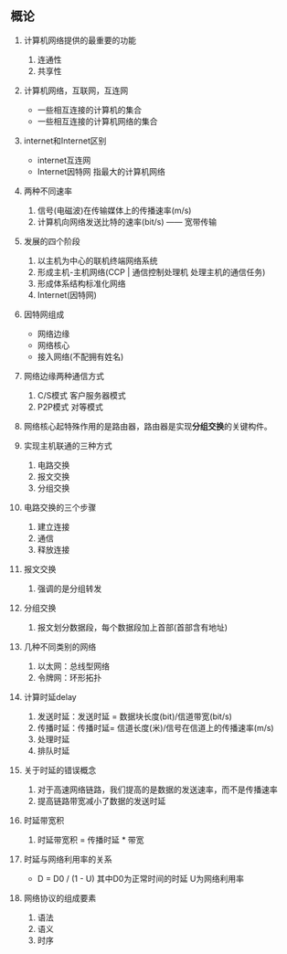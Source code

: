 ## 概论
1. 计算机网络提供的最重要的功能
    1. 连通性
    2. 共享性

2. 计算机网络，互联网，互连网
    - 一些相互连接的计算机的集合
    - 一些相互连接的计算机网络的集合

3. internet和Internet区别
    - internet互连网
    - Internet因特网 指最大的计算机网络

4. 两种不同速率
    1. 信号(电磁波)在传输媒体上的传播速率(m/s)
    2. 计算机向网络发送比特的速率(bit/s) —— 宽带传输

5. 发展的四个阶段   
    1. 以主机为中心的联机终端网络系统
    2. 形成主机-主机网络(CCP | 通信控制处理机 处理主机的通信任务)
    3. 形成体系结构标准化网络
    4. Internet(因特网)

6. 因特网组成
    - 网络边缘
    - 网络核心
    - 接入网络(不配拥有姓名)

7. 网络边缘两种通信方式
    1. C/S模式 客户服务器模式
    2. P2P模式 对等模式

8. 网络核心起特殊作用的是路由器，路由器是实现**分组交换**的关键构件。

9. 实现主机联通的三种方式
    1. 电路交换
    2. 报文交换
    3. 分组交换

10. 电路交换的三个步骤
    1. 建立连接
    2. 通信
    3. 释放连接

11. 报文交换
    1. 强调的是分组转发

12. 分组交换
    1. 报文划分数据段，每个数据段加上首部(首部含有地址)

13. 几种不同类别的网络
    1. 以太网：总线型网络
    2. 令牌网：环形拓扑

14. 计算时延delay
    1. 发送时延：发送时延 = 数据块长度(bit)/信道带宽(bit/s)
    2. 传播时延：传播时延= 信道长度(米)/信号在信道上的传播速率(m/s)
    3. 处理时延
    4. 排队时延

15. 关于时延的错误概念
    1. 对于高速网络链路，我们提高的是数据的发送速率，而不是传播速率
    2. 提高链路带宽减小了数据的发送时延

16. 时延带宽积
    1. 时延带宽积 = 传播时延 * 带宽

17. 时延与网络利用率的关系
    - D = D0 / (1 - U) 其中D0为正常时间的时延 U为网络利用率

18. 网络协议的组成要素
    1. 语法
    2. 语义
    3. 时序